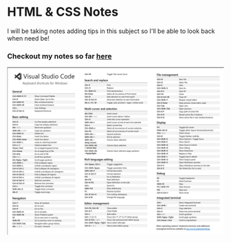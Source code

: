 # HTML & CSS Notes 

I will be taking notes adding tips in this subject so I'll be able to look back when need be!

### Checkout my notes so far [here](https://github.com/web4locals/HTML_CSS/blob/main/index.html)

<picture>
<img src="./assets/VisualStudioKeyboardShortcuts.png" width="auto"/>
</picture>
